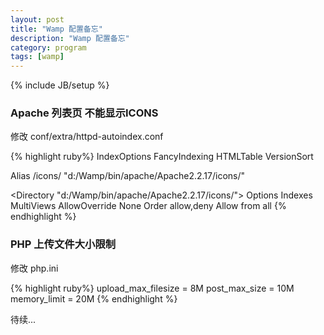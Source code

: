 ```yaml
---
layout: post
title: "Wamp 配置备忘"
description: "Wamp 配置备忘"
category: program
tags: [wamp]
---
```

{% include JB/setup %}

### Apache 列表页 不能显示ICONS

修改 conf/extra/httpd-autoindex.conf

{% highlight ruby%}
IndexOptions FancyIndexing HTMLTable VersionSort

Alias /icons/ "d:/Wamp/bin/apache/Apache2.2.17/icons/"
 
<Directory "d:/Wamp/bin/apache/Apache2.2.17/icons/">
    Options Indexes MultiViews
    AllowOverride None
    Order allow,deny
    Allow from all
</Directory>
{% endhighlight %}

### PHP 上传文件大小限制

修改 php.ini

{% highlight ruby%}
upload_max_filesize = 8M
post_max_size = 10M
memory_limit = 20M
{% endhighlight %}

待续...
